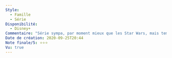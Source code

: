 ```yaml
---
Style:
  - Famille
  - Série
Disponibilité:
  - Disney+
Commentaire: "Série sympa, par moment mieux que les Star Wars, mais template trop notable a force. "
Date de création: 2020-09-25T20:44
Note finale/5: ⭐⭐⭐
Vu: true
---
```

